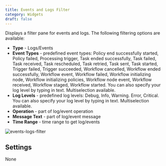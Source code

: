 ```yaml
---
title: Events and Logs Filter
category: Widgets
draft: false
---
```

Displays a filter pane for events and logs. The following filtering options are available:

* **Type** - Logs/Events
* **Event Types** - predefined event types: Policy end successfully started, Policy failed, Processing trigger, Task ended successfully, Task failed, Task received, Task rescheduled, Task retried, Task sent, Task started, Trigger failed, Trigger succeeded, Workflow cancelled, Workflow ended successfully, Workflow event, Workflow failed, Workflow initializing node, Workflow initializing policies, Workflow node event, Workflow received, Workflow staged, Workflow started.
You can also specify your log level by typing in text. Multiselection available.
* **Log Levels** - predefined log levels: Debug, Info, Warning. Error, Critical.
You can also specify your log level by typing in text. Multiselection available.
* **Operation** - part of log/event operation
* **Message Text** - part of log/event message
* **Time Range** - time range to get log/events

![events-logs-filter]( /images/ui/widgets/events-logs-filter.png )


## Settings

None
